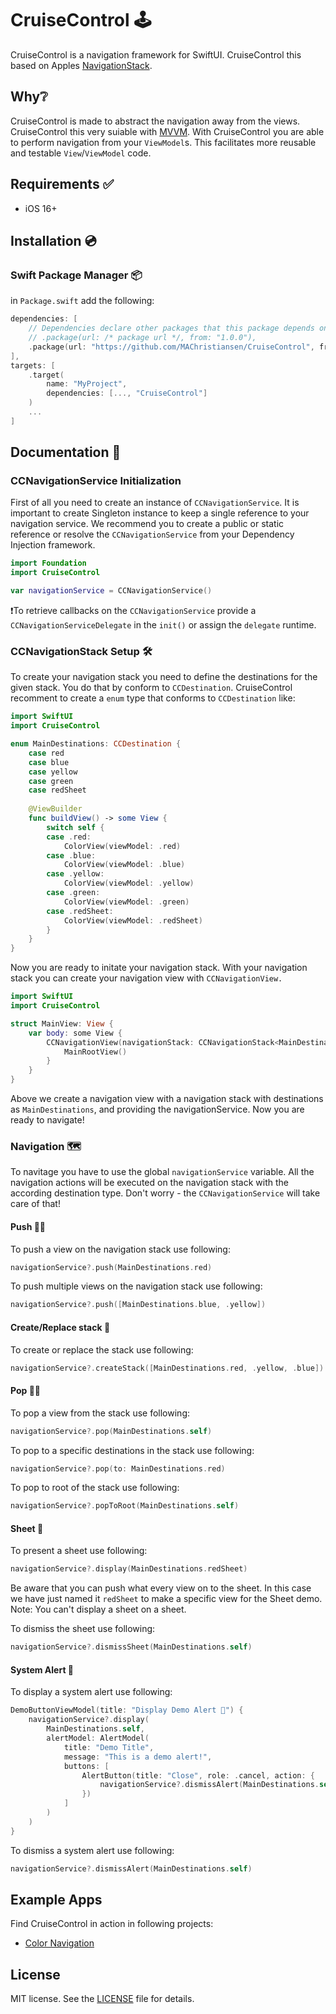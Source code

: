 # CruiseControl 🕹️

CruiseControl is a navigation framework for SwiftUI. CruiseControl this based on Apples [NavigationStack](https://developer.apple.com/documentation/swiftui/navigationstack).

## Why❔
CruiseControl is made to abstract the navigation away from the views. CruiseControl this very suiable with [MVVM](https://en.wikipedia.org/wiki/Model–view–viewmodel). With CruiseControl you are able to perform navigation from your `ViewModel`s. This facilitates more reusable and testable `View`/`ViewModel` code.

## Requirements ✅
- iOS 16+

## Installation 💿

### Swift Package Manager 📦

in `Package.swift` add the following:

```swift
dependencies: [
    // Dependencies declare other packages that this package depends on.
    // .package(url: /* package url */, from: "1.0.0"),
    .package(url: "https://github.com/MAChristiansen/CruiseControl", from: "1.0.0")
],
targets: [
    .target(
        name: "MyProject",
        dependencies: [..., "CruiseControl"]
    )
    ...
]
```

## Documentation 📝

### CCNavigationService Initialization
First of all you need to create an instance of `CCNavigationService`. It is important to create Singleton instance to keep a single reference to your navigation service. We recommend you to create a public or static reference or resolve the `CCNavigationService` from your Dependency Injection framework.

```swift
import Foundation
import CruiseControl

var navigationService = CCNavigationService()
```

❗️To retrieve callbacks on the `CCNavigationService` provide a `CCNavigationServiceDelegate` in the `init()` or assign the `delegate` runtime.

### CCNavigationStack Setup 🛠️

To create your navigation stack you need to define the destinations for the given stack. You do that by conform to `CCDestination`. CruiseControl recomment to create a `enum` type that conforms to `CCDestination` like:

```swift
import SwiftUI
import CruiseControl

enum MainDestinations: CCDestination {
    case red
    case blue
    case yellow
    case green
    case redSheet
    
    @ViewBuilder
    func buildView() -> some View {
        switch self {
        case .red:
            ColorView(viewModel: .red)
        case .blue:
            ColorView(viewModel: .blue)
        case .yellow:
            ColorView(viewModel: .yellow)
        case .green:
            ColorView(viewModel: .green)
        case .redSheet:
            ColorView(viewModel: .redSheet)
        }
    }
}
```

Now you are ready to initate your navigation stack.
With your navigation stack you can create your navigation view with `CCNavigationView.`

```swift
import SwiftUI
import CruiseControl

struct MainView: View {
    var body: some View {
        CCNavigationView(navigationStack: CCNavigationStack<MainDestinations>(navigationService: navigationService)) {
            MainRootView()
        }
    }
}
```
Above we create a navigation view with a navigation stack with destinations as `MainDestinations`, and providing the navigationService.
Now you are ready to navigate!

### Navigation 🗺️

To navitage you have to use the global `navigationService` variable. All the navigation actions will be executed on the navigation stack with the according destination type. Don't worry - the `CCNavigationService` will take care of that!

#### Push 🫸🏼
To push a view on the navigation stack use following:

```swift
navigationService?.push(MainDestinations.red)
```

To push multiple views on the navigation stack use following:

```swift
navigationService?.push([MainDestinations.blue, .yellow])
```

#### Create/Replace stack 🔨
To create or replace the stack use following:

```swift
navigationService?.createStack([MainDestinations.red, .yellow, .blue])
```

#### Pop 🫷🏼
To pop a view from the stack use following:

```swift
navigationService?.pop(MainDestinations.self)
```

To pop to a specific destinations in the stack use following:

```swift
navigationService?.pop(to: MainDestinations.red)
```

To pop to root of the stack use following:
                
```swift
navigationService?.popToRoot(MainDestinations.self)
```

#### Sheet 📃
To present a sheet use following:

```swift
navigationService?.display(MainDestinations.redSheet)
```
Be aware that you can push what every view on to the sheet. In this case we have just named it `redSheet` to make a specific view for the Sheet demo.
Note: You can't display a sheet on a sheet.

To dismiss the sheet use following:

```swift
navigationService?.dismissSheet(MainDestinations.self)
```

#### System Alert 🚨
To display a system alert use following:

```swift
DemoButtonViewModel(title: "Display Demo Alert 🚨") {
    navigationService?.display(
        MainDestinations.self,
        alertModel: AlertModel(
            title: "Demo Title",
            message: "This is a demo alert!",
            buttons: [
                AlertButton(title: "Close", role: .cancel, action: {
                    navigationService?.dismissAlert(MainDestinations.self)
                })
            ]
        )
    )
}
```

To dismiss a system alert use following:

```swift
navigationService?.dismissAlert(MainDestinations.self)
```

## Example Apps
Find CruiseControl in action in following projects:

- [Color Navigation](https://github.com/MAChristiansen/ColorNavigation)

## License
MIT license. See the [LICENSE](https://github.com/MAChristiansen/CruiseControl/blob/main/LICENSE) file for details.
